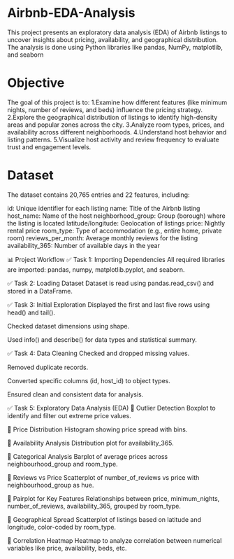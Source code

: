 # Airbnb-EDA-Analysis
This project presents an exploratory data analysis (EDA) of Airbnb listings to uncover insights about pricing, availability, and geographical distribution. The analysis is done using Python libraries like pandas, NumPy, matplotlib, and seaborn
# Objective
The goal of this project is to:
1.Examine how different features (like minimum nights, number of reviews, and beds) influence the pricing strategy.
2.Explore the geographical distribution of listings to identify high-density areas and popular zones across the city.
3.Analyze room types, prices, and availability across different neighborhoods.
4.Understand host behavior and listing patterns.
5.Visualize host activity and review frequency to evaluate trust and engagement levels.
# Dataset
The dataset contains 20,765 entries and 22 features, including:

id: Unique identifier for each listing
name: Title of the Airbnb listing
host_name: Name of the host
neighborhood_group: Group (borough) where the listing is located
latitude/longitude: Geolocation of listings
price: Nightly rental price
room_type: Type of accommodation (e.g., entire home, private room)
reviews_per_month: Average monthly reviews for the listing
availability_365: Number of available days in the year

📊 Project Workflow
✅ Task 1: Importing Dependencies
All required libraries are imported: pandas, numpy, matplotlib.pyplot, and seaborn.

✅ Task 2: Loading Dataset
Dataset is read using pandas.read_csv() and stored in a DataFrame.

✅ Task 3: Initial Exploration
Displayed the first and last five rows using head() and tail().

Checked dataset dimensions using shape.

Used info() and describe() for data types and statistical summary.

✅ Task 4: Data Cleaning
Checked and dropped missing values.

Removed duplicate records.

Converted specific columns (id, host_id) to object types.

Ensured clean and consistent data for analysis.

✅ Task 5: Exploratory Data Analysis (EDA)
📌 Outlier Detection
Boxplot to identify and filter out extreme price values.

📌 Price Distribution
Histogram showing price spread with bins.

📌 Availability Analysis
Distribution plot for availability_365.

📌 Categorical Analysis
Barplot of average prices across neighbourhood_group and room_type.

📌 Reviews vs Price
Scatterplot of number_of_reviews vs price with neighbourhood_group as hue.

📌 Pairplot for Key Features
Relationships between price, minimum_nights, number_of_reviews, availability_365, grouped by room_type.

📌 Geographical Spread
Scatterplot of listings based on latitude and longitude, color-coded by room_type.

📌 Correlation Heatmap
Heatmap to analyze correlation between numerical variables like price, availability, beds, etc.

